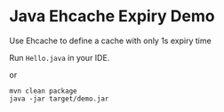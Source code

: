 Java Ehcache Expiry Demo
=====================

Use Ehcache to define a cache with only 1s expiry time

Run `Hello.java` in your IDE.

or

```
mvn clean package
java -jar target/demo.jar
```